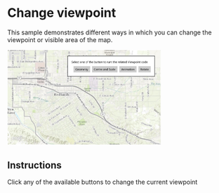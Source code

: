 # Change viewpoint

This sample demonstrates different ways in which you can change the viewpoint or visible area of the map.

<img src="ChangeViewpoint.jpg" width="350"/>

## Instructions

Click any of the available buttons to change the current viewpoint
